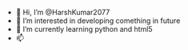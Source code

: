 - 👋 Hi, I’m @HarshKumar2077
- 👀 I’m interested in developing comething in future
- 🌱 I’m currently learning python and html5
- 📫 
